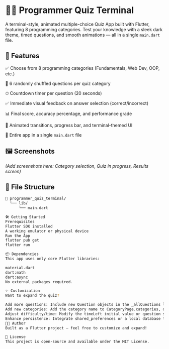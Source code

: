 # 🧑‍💻 Programmer Quiz Terminal

A terminal-style, animated multiple-choice Quiz App built with Flutter, featuring 8 programming categories. Test your knowledge with a sleek dark theme, timed questions, and smooth animations — all in a single `main.dart` file.

## 🚀 Features

✅ Choose from 8 programming categories (Fundamentals, Web Dev, OOP, etc.)

🧠 6 randomly shuffled questions per quiz category

⏱ Countdown timer per question (20 seconds)

✅ Immediate visual feedback on answer selection (correct/incorrect)

📊 Final score, accuracy percentage, and performance grade

🎨 Animated transitions, progress bar, and terminal-themed UI

🧾 Entire app in a single `main.dart` file

## 🖼 Screenshots

*(Add screenshots here: Category selection, Quiz in progress, Results screen)*

## 📁 File Structure

```bash
📂 programmer_quiz_terminal/
  └── lib/
      └── main.dart

🛠 Getting Started
Prerequisites
Flutter SDK installed
A working emulator or physical device
Run the App
flutter pub get
flutter run

📦 Dependencies
This app uses only core Flutter libraries:

material.dart
dart:math
dart:async
No external packages required.

✨ Customization
Want to expand the quiz?

Add more questions: Include new Question objects in the _allQuestions list within main.dart.
Add new categories: Add the category name to CategoryPage.categories, define its icon/color in CategoryPage._categoryData, and ensure new questions use the exact category name.
Adjust difficulty/time: Modify the timeLeft initial value or question selection logic.
Enhance persistence: Integrate shared_preferences or a local database to track high scores.
🧑‍💻 Author
Built as a Flutter project – feel free to customize and expand!

📄 License
This project is open-source and available under the MIT License.